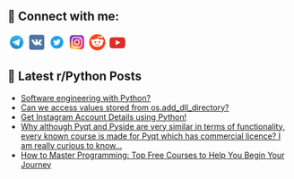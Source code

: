 ## 🔎 Connect with me:
[<img src="https://github.com/bullbesh/bullbesh/blob/main/images/Telegram.png" width="32" height="32" />](https://t.me/bullbesh)
[<img src="https://github.com/bullbesh/bullbesh/blob/main/images/VK.png" width="32" height="32" />](https://vk.com/bullbesh)
[<img src="https://github.com/bullbesh/bullbesh/blob/main/images/Twitter.png" width="32" height="32" />](https://twitter.com/bullbesh1)
[<img src="https://github.com/bullbesh/bullbesh/blob/main/images/Instagram.png" width="32" height="32" />](https://www.instagram.com/bullbesh)
[<img src="https://github.com/bullbesh/bullbesh/blob/main/images/Reddit.png" width="32" height="32" />](https://www.reddit.com/user/bullbesh)
[<img src="https://github.com/bullbesh/bullbesh/blob/main/images/YouTube.png" width="32" height="32" />](https://www.youtube.com/channel/UCtfjRs6uzgq5mfm8S06WTcg)

## 📕 Latest r/Python Posts
<!-- BLOG-POST-LIST:START -->
- [Software engineering with Python?](https://www.reddit.com/r/Python/comments/12rsedi/software_engineering_with_python/)
- [Can we access values stored from os.add_dll_directory?](https://www.reddit.com/r/Python/comments/12rrktn/can_we_access_values_stored_from_osadd_dll/)
- [Get Instagram Account Details using Python!](https://www.reddit.com/r/Python/comments/12rrj3j/get_instagram_account_details_using_python/)
- [Why although Pyqt and Pyside are very similar in terms of functionality, every known course is made for Pyqt which has commercial licence? I am really curious to know...](https://www.reddit.com/r/Python/comments/12rrgnf/why_although_pyqt_and_pyside_are_very_similar_in/)
- [How to Master Programming: Top Free Courses to Help You Begin Your Journey](https://www.reddit.com/r/Python/comments/12rr148/how_to_master_programming_top_free_courses_to/)
<!-- BLOG-POST-LIST:END -->
